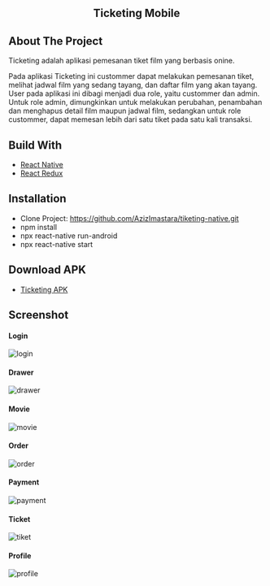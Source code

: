 <div align="center">
  </a>
  <h2 align="center">Ticketing Mobile</h2>
</div>

## About The Project

Ticketing adalah aplikasi pemesanan tiket film yang berbasis onine.

Pada aplikasi Ticketing ini custommer dapat melakukan pemesanan tiket, melihat jadwal film yang sedang tayang, dan daftar film yang akan tayang. User pada aplikasi ini dibagi menjadi dua role, yaitu custommer dan admin. Untuk role admin, dimungkinkan untuk melakukan perubahan, penambahan dan menghapus detail film maupun jadwal film, sedangkan untuk role custommer, dapat memesan lebih dari satu tiket pada satu kali transaksi.

## Build With

- [React Native](https://reactnative.dev/)
- [React Redux](https://react-redux.js.org/introduction/getting-started)

## Installation

- Clone Project: https://github.com/AzizImastara/tiketing-native.git
- npm install
- npx react-native run-android
- npx react-native start

## Download APK

- [Ticketing APK](https://drive.google.com/file/d/1Np1izsVjtyjnx_DxaXi5WbByyw0n1JLE/view?usp=sharing)

## Screenshot

#### Login

<img src="https://github.com/AzizImastara/tiketing-native/blob/master/src/assets/readme/login.jpeg" alt="login" />

#### Drawer

<img src="https://github.com/AzizImastara/tiketing-native/blob/master/src/assets/readme/drawer.jpeg" alt="drawer" />

#### Movie

<img src="https://github.com/AzizImastara/tiketing-native/blob/master/src/assets/readme/movie.jpeg" alt="movie" />

#### Order

<img src="https://github.com/AzizImastara/tiketing-native/blob/master/src/assets/readme/order.jpeg" alt="order" />

#### Payment

<img src="https://github.com/AzizImastara/tiketing-native/blob/master/src/assets/readme/payment.jpeg" alt="payment" />

#### Ticket

<img src="https://github.com/AzizImastara/tiketing-native/blob/master/src/assets/readme/tiket.jpeg" alt="tiket" />

#### Profile

<img src="https://github.com/AzizImastara/tiketing-native/blob/master/src/assets/readme/profile.jpeg" alt="profile" />
